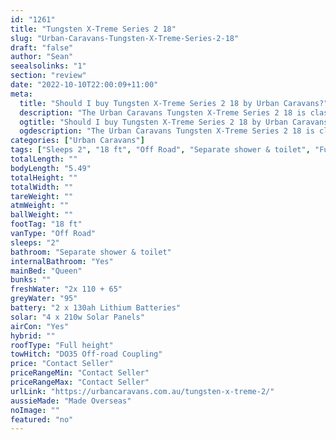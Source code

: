 ```yaml
---
id: "1261"
title: "Tungsten X-Treme Series 2 18"
slug: "Urban-Caravans-Tungsten-X-Treme-Series-2-18"
draft: "false"
author: "Sean"
seealsolinks: "1"
section: "review"
date: "2022-10-10T22:00:09+11:00"
meta:
  title: "Should I buy Tungsten X-Treme Series 2 18 by Urban Caravans?"
  description: "The Urban Caravans Tungsten X-Treme Series 2 18 is classed as Off Road, and sleeps 2 people. It is Made Overseas and comes in at 18 ft. It generally has Separate shower & toilet."
  ogtitle: "Should I buy Tungsten X-Treme Series 2 18 by Urban Caravans?"
  ogdescription: "The Urban Caravans Tungsten X-Treme Series 2 18 is classed as Off Road, and sleeps 2 people. It is Made Overseas and comes in at 18 ft. It generally has Separate shower & toilet."
categories: ["Urban Caravans"]
tags: ["Sleeps 2", "18 ft", "Off Road", "Separate shower & toilet", "Full height", "Price Unknown"]
totalLength: ""
bodyLength: "5.49"
totalHeight: ""
totalWidth: ""
tareWeight: ""
atmWeight: ""
ballWeight: ""
footTag: "18 ft"
vanType: "Off Road"
sleeps: "2"
bathroom: "Separate shower & toilet"
internalBathroom: "Yes"
mainBed: "Queen"
bunks: ""
freshWater: "2x 110 + 65"
greyWater: "95"
battery: "2 x 130ah Lithium Batteries"
solar: "4 x 210w Solar Panels"
airCon: "Yes"
hybrid: ""
roofType: "Full height"
towHitch: "DO35 Off-road Coupling"
price: "Contact Seller"
priceRangeMin: "Contact Seller"
priceRangeMax: "Contact Seller"
urlLink: "https://urbancaravans.com.au/tungsten-x-treme-2/"
aussieMade: "Made Overseas"
noImage: ""
featured: "no"
---
```

